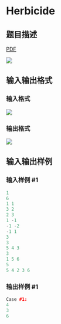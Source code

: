 # Herbicide

## 题目描述

[problemUrl]: https://uva.onlinejudge.org/index.php?option=com_onlinejudge&Itemid=8&category=242&page=show_problem&problem=3167

[PDF](https://uva.onlinejudge.org/external/120/p12016.pdf)

![](https://cdn.luogu.com.cn/upload/vjudge_pic/UVA12016/2856eb07bc7f7887928fcd665b7a71681e19ecd5.png)

## 输入输出格式

### 输入格式

![](https://cdn.luogu.com.cn/upload/vjudge_pic/UVA12016/eabce8ecc64dfcecf145099af3f6845b8583442e.png)

### 输出格式

![](https://cdn.luogu.com.cn/upload/vjudge_pic/UVA12016/9078a875a862fc2aeaff1921c58bec8f37271191.png)

## 输入输出样例

### 输入样例 #1

```cpp
1
6
1 1
3 2
2 3
1 -1
-1 -2
-1 1
3
3
5 4 3
3
1 5 6
5
5 4 2 3 6
```


### 输出样例 #1

```cpp
Case #1:
4
3
6
```



